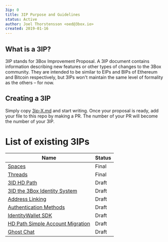 ```yaml
---
3ip: 0
title: 3IP Purpose and Guidelines
status: Active
author: Joel Thorstensson <oed@3box.io>
created: 2019-01-16
---
```


## What is a 3IP?

3IP stands for 3Box Improvement Proposal. A 3IP document contains information describing new features or other types of changes to the 3Box community. They are intended to be similar to EIPs and BIPs of Ethereum and Bitcoin respectively, but 3IPs won't maintain the same level of formality as the others – for now.

## Creating a 3IP
Simply copy [3ip-X.md](./3ip-X.md) and start writing. Once your proposal is ready, add your file to this repo by making a PR. The number of your PR will become the number of your 3IP.

# List of existing 3IPs

| Name | Status |
| -- | -- |
| [Spaces](./3ip-1.md) | Final |
| [Threads](./3ip-2.md) | Final |
| [3ID HD Path](./3ip-3.md) | Draft |
| [3ID the 3Box Identity System](./3ip-4.md) | Draft |
| [Address Linking](./3ip-5.md) | Draft |
| [Authentication Methods](./3ip-6.md) | Draft |
| [IdentityWallet SDK](./3ip-7.md) | Draft |
| [HD Path Simple Account Migration](./3ip-8.md) | Draft |
| [Ghost Chat](./3ip-9.md) | Draft |
